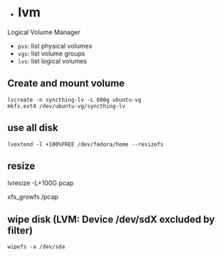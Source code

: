 - # lvm

Logical Volume Manager

- `pvs`: list physical volumes
- `vgs`: list volume groups
- `lvs`: list logical volumes

## Create and mount volume

```shell
lvcreate -n syncthing-lv -L 600g ubuntu-vg
mkfs.ext4 /dev/ubuntu-vg/syncthing-lv
```

## use all disk

```shell
lvextend -l +100%FREE /dev/fedora/home --resizefs
```


## resize

lvresize -L+100G pcap

xfs_growfs /pcap



## wipe disk (LVM: Device /dev/sdX excluded by filter)

    wipefs -a /dev/sda

